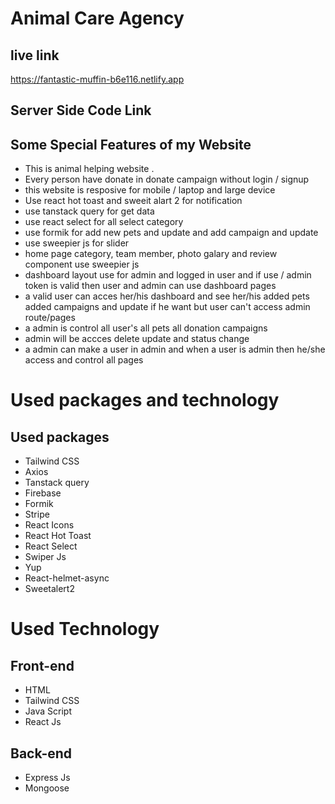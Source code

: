
 # Animal Care Agency #

 ## live link 
 https://fantastic-muffin-b6e116.netlify.app

 ## Server Side Code Link 
 
 

  ## Some Special Features of my Website
  - This is animal helping website . 
  - Every person have donate in donate campaign  without login / signup 
  - this website is resposive for mobile / laptop  and large device
  - Use react hot toast and sweeit alart 2 for notification 
  - use tanstack query for get data 
  - use react select for all select category 
  - use formik for add new pets and update and add campaign and update 
  - use sweepier js  for slider 
  - home page category, team member, photo galary and review component use sweepier js 
  - dashboard layout use for admin and logged in user and if use / admin token is valid then user and admin can use dashboard pages
  - a valid user can acces her/his dashboard and see her/his added pets added campaigns and update if he want but user can't access admin route/pages
  - a admin is control all user's all pets all donation campaigns  
  - admin will be accces delete update and status change 
  - a admin can make a user in admin and when a user is admin then he/she access and control all pages
  
  

  # Used packages and technology

  ## Used packages
  - Tailwind CSS
  - Axios
  - Tanstack query
  - Firebase 
  - Formik 
  - Stripe
  - React Icons
  - React Hot Toast
  - React Select
  - Swiper Js
  - Yup 
  - React-helmet-async
  - Sweetalert2



  # Used Technology
  ## Front-end
  - HTML
  - Tailwind CSS
  - Java Script
  - React Js

  ## Back-end
  - Express Js
  - Mongoose
   
  